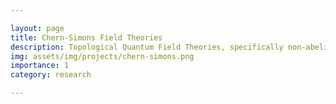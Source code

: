 ```yaml
---

layout: page
title: Chern-Simons Field Theories
description: Topological Quantum Field Theories, specifically non-abelian Chern Simons theories, and their applications.
img: assets/img/projects/chern-simons.png
importance: 1
category: research

---
```

